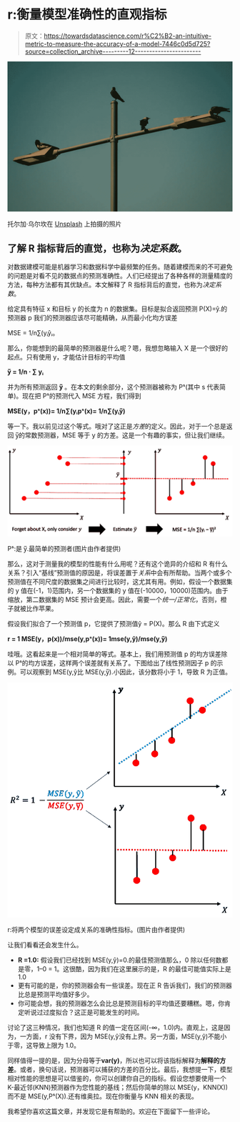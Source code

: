 # r:衡量模型准确性的直观指标

> 原文：<https://towardsdatascience.com/r%C2%B2-an-intuitive-metric-to-measure-the-accuracy-of-a-model-7446c0d5d725?source=collection_archive---------12----------------------->

![](img/34ed1ae735cb46bedfcb3ee47d696a3f.png)

托尔加·乌尔坎在 [Unsplash](https://unsplash.com/s/photos/relative?utm_source=unsplash&utm_medium=referral&utm_content=creditCopyText) 上拍摄的照片

## 了解 R 指标背后的直觉，也称为*决定系数*。

对数据建模可能是机器学习和数据科学中最频繁的任务。随着建模而来的不可避免的问题是对看不见的数据点的预测准确性。人们已经提出了各种各样的测量精度的方法，每种方法都有其优缺点。本文解释了 R 指标背后的直觉，也称为*决定系数*。

给定具有特征 x 和目标 y 的长度为 n 的数据集。目标是拟合返回预测 P(X)=ŷ.的预测器 p 我们的预测器应该尽可能精确，从而最小化均方误差

MSE = 1/n∑(yᵢŷᵢ。

那么，你能想到的最简单的预测器是什么呢？嗯，我想忽略输入 X 是一个很好的起点。只有使用 y，才能估计目标的平均值

**y̅ = 1/n ⋅ ∑ yᵢ**

并为所有预测返回 **y̅** 。在本文的剩余部分，这个预测器被称为 Pˢ(其中 s 代表简单)。现在把 Pˢ的预测代入 MSE 方程，我们得到

**MSE(y，pˢ(x))= 1/n∑(yᵢpˢ(x)= 1/n∑(yᵢy̅)**

等一下。我以前见过这个等式。哦对了这正是*方差*的定义。因此，对于一个总是返回 y̅的常数预测器，MSE 等于 y 的方差。这是一个有趣的事实，但让我们继续。

![](img/75fa25a679cecc7c66811eebceb78423.png)

Pˢ:是 y̅.最简单的预测者(图片由作者提供)

那么，这对于测量我的模型的性能有什么用呢？还有这个诡异的介绍和 R 有什么关系？引入“基线”预测值的原因是，将误差置于*关系*中会有所帮助。当两个或多个预测值在不同尺度的数据集之间进行比较时，这尤其有用。例如，假设一个数据集的 y 值在(-1，1)范围内，另一个数据集的 y 值在(-10000，10000)范围内。由于缩放，第二数据集的 MSE 预计会更高。因此，需要一个*统一/正常化*，否则，橙子就被比作苹果。

假设我们拟合了一个预测值 p，它提供了预测值ŷ = P(X)。那么 R 由下式定义

**r = 1 MSE(y，p(x))/mse(y,pˢ(x))= 1mse(y,ŷ)/mse(y,y̅)**

哇哦。这看起来是一个相对简单的等式。基本上，我们用预测值 p 的均方误差除以 Pˢ的均方误差，这样两个误差就有关系了。下图给出了线性预测因子 p 的示例。可以观察到 MSE(y,ŷ比 MSE(y,y̅).小因此，该分数将小于 1，导致 R 为正值。

![](img/016c33e119ead9c7ca0ee6dd763ad488.png)

r:将两个模型的误差设定成关系的准确性指标。(图片由作者提供)

让我们看看还会发生什么。

*   **R =1.0:** 假设我们已经找到 MSE(y,ŷ)=0.的最佳预测值那么，0 除以任何数都是零，1–0 = 1。这很酷，因为我们在这里展示的是，R 的最佳可能值实际上是 1.0
*   更有可能的是，你的预测器会有一些误差。现在正 R 告诉我们，我们的预测器比总是预测平均值好多少。
*   你可能会想，我的预测器怎么会比总是预测目标的平均值还要糟糕。嗯，你肯定听说过过度拟合？这正是可能发生的时间。

讨论了这三种情况，我们也知道 R 的值一定在区间(-∞，1.0)内。直观上，这是因为，一方面，r 没有下界，因为 MSE(y,ŷ没有上界。另一方面，MSE(y,ŷ)不能小于零，这导致上限为 1.0。

同样值得一提的是，因为分母等于**var(y)**，所以也可以将该指标解释为**解释的方差**。或者，换句话说，预测器可以捕获的方差的百分比。最后，我想提一下，模型相对性能的思想是可以借鉴的，你可以创建你自己的指标。假设您想要使用一个 K-最近邻(KNN)预测器作为您性能的基线；然后你简单的除以 MSE(y，KNN(X))而不是 MSE(y,Pˢ(X)).还有维奥拉。现在你衡量与 KNN 相关的表现。

我希望你喜欢这篇文章，并发现它是有帮助的。欢迎在下面留下一些评论。